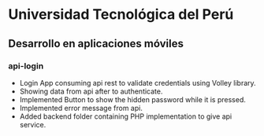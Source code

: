 Universidad Tecnológica del Perú
========================================
## Desarrollo en aplicaciones móviles

### api-login

* Login App consuming api rest to validate credentials using Volley library.
* Showing data from api after to authenticate.
* Implemented Button to show the hidden password while it is pressed.
* Implemented error message from api.
* Added backend folder containing PHP implementation to give api service.
